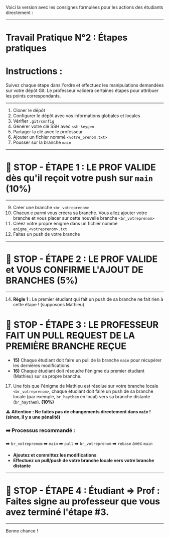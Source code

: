Voici la version avec les consignes formulées pour les actions des étudiants directement :

---

# Travail Pratique N°2 :  Étapes pratiques

# **Instructions :**  
Suivez chaque étape dans l'ordre et effectuez les manipulations demandées sur votre dépôt Git. Le professeur validera certaines étapes pour attribuer les points correspondants.

---

1) Cloner le dépôt  
2) Configurer le dépôt avec vos informations globales et locales  
3) Vérifier `.git/config`  
4) Générer votre clé SSH avec `ssh-keygen`  
5) Partager la clé avec le professeur  
6) Ajouter un fichier nommé `<votre_prenom.txt>`  
7) Pousser sur la branche `main`

---

# 🛑 **STOP - ÉTAPE 1 : LE PROF VALIDE dès qu'il reçoit votre push sur `main`** (10%)

---

9) Créer une branche `<br_votreprenom>`  
10) Chacun.e parmi vous créera sa branche. Vous allez ajouter votre branche et vous placer sur cette nouvelle branche `<br_votreprenom>`  
11) Créez votre propre énigme dans un fichier nommé `enigme_<votreprenom>.txt`  
12) Faites un push de votre branche  

---

# 🛑 **STOP - ÉTAPE 2 : LE PROF VALIDE et VOUS CONFIRME L'AJOUT DE BRANCHES** (5%)

---

14) **Règle 1 :** Le premier étudiant qui fait un push de sa branche ne fait rien à cette étape ! (supposons Mathieu)  

# 🛑 **STOP - ÉTAPE 3 : LE PROFESSEUR FAIT UN PULL REQUEST DE LA PREMIÈRE BRANCHE REÇUE**

   - **15)** Chaque étudiant doit faire un pull de la branche `main` pour récupérer les dernières modifications.
   - **16)** Chaque étudiant doit résoudre l'énigme du premier étudiant (Mathieu) sur sa propre branche.

17) Une fois que l'énigme de Mathieu est résolue sur votre branche locale `<br_votreprenom>`, chaque étudiant doit faire un push de sa branche locale (par exemple, `br_haythem` en local) vers sa branche distante (`br_haythem`). **(10%)**

⚠️ **Attention : Ne faites pas de changements directement dans `main` ! (sinon, il y a une pénalité)**

### ➡️ Processus recommandé :

➡️ `br_votreprenom` ➡️ `main` ➡️ `pull` ➡️ `br_votreprenom` ➡️ `rebase` avec `main`

- **Ajoutez et committez les modifications**  
- **Effectuez un pull/push de votre branche locale vers votre branche distante**

---

# 🛑 **STOP - ÉTAPE 4 : Étudiant ⇒ Prof : Faites signe au professeur que vous avez terminé l'étape #3.**

---

Bonne chance !


